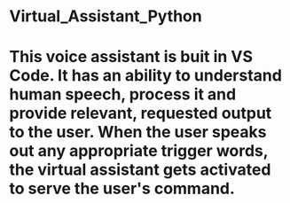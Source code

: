 # Virtual_Assistant_Python
# This voice assistant is buit in VS Code. It has an ability to understand human speech, process it and provide relevant, requested output to the user. When the user speaks out any appropriate trigger words, the virtual assistant gets activated to serve the user's command.
